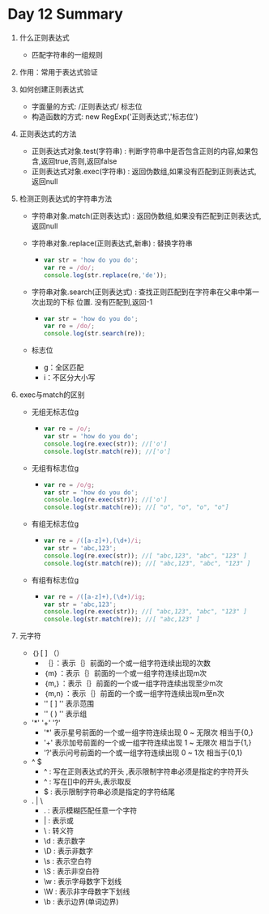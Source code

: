 # Day 12 Summary

1. 什么正则表达式

   - 匹配字符串的一组规则

2. 作用：常用于表达式验证

3. 如何创建正则表达式

   - 字面量的方式: /正则表达式/ 标志位
   - 构造函数的方式: new RegExp('正则表达式','标志位')

4. 正则表达式的方法

   - 正则表达式对象.test(字符串) : 判断字符串中是否包含正则的内容,如果包含,返回true,否则,返回false
   - 正则表达式对象.exec(字符串) : 返回伪数组,如果没有匹配到正则表达式,返回null

5. 检测正则表达式的字符串方法

   - 字符串对象.match(正则表达式) : 返回伪数组,如果没有匹配到正则表达式,返回null

   - 字符串对象.replace(正则表达式,新串) : 替换字符串

     - ```javascript
       var str = 'how do you do';
       var re = /do/;
       console.log(str.replace(re,'de'));
       ```

   - 字符串对象.search(正则表达式) : 查找正则匹配到在字符串在父串中第一次出现的下标 位置. 没有匹配到,返回-1

     - ```javascript
       var str = 'how do you do';
       var re = /do/;
       console.log(str.search(re));
       ```

   - 标志位

     - g：全区匹配
     - i：不区分大小写

6. exec与match的区别

   - 无组无标志位g

     - ```javascript
       var re = /o/;
       var str = 'how do you do';
       console.log(re.exec(str)); //['o']
       console.log(str.match(re)); //['o']
       ```

   - 无组有标志位g

     - ```javascript
       var re = /o/g;
       var str = 'how do you do';
       console.log(re.exec(str)); //['o']
       console.log(str.match(re)); //[ "o", "o", "o", "o"]
       ```

   - 有组无标志位g

     - ```javascript
       var re = /([a-z]+),(\d+)/i;
       var str = 'abc,123';
       console.log(re.exec(str)); //[ "abc,123", "abc", "123" ]
       console.log(str.match(re)); //[ "abc,123", "abc", "123" ]
       ```

   - 有组有标志位g

     - ```javascript
       var re = /([a-z]+),(\d+)/ig;
       var str = 'abc,123';
       console.log(re.exec(str)); //[ "abc,123", "abc", "123" ]
       console.log(str.match(re)); //[ "abc,123" ]
       ```

7. 元字符

   - ｛｝[ ] （）
     - ｛｝：表示｛｝前面的一个或一组字符连续出现的次数
     - ｛m｝：表示｛｝前面的一个或一组字符连续出现m次
     - ｛m,｝：表示｛｝前面的一个或一组字符连续出现至少m次
     - ｛m,n｝：表示｛｝前面的一个或一组字符连续出现m至n次
     -   '' [ ] ''  表示范围
     -   '' ( ) ''   表示组
   - '*' '+' '?'
     - '*' 表示星号前面的一个或一组字符连续出现 0 ~ 无限次   相当于{0,}
     - '+' 表示加号前面的一个或一组字符连续出现 1 ~ 无限次  相当于{1,}
     - '?'表示问号前面的一个或一组字符连续出现 0 ~ 1次  相当于{0,1}
   - ^ $
     - ^ : 写在正则表达式的开头 ,表示限制字符串必须是指定的字符开头
     - ^ : 写在[]中的开头,表示取反
     - $ : 表示限制字符串必须是指定的字符结尾
   - . | \
     - . : 表示模糊匹配任意一个字符
     - | : 表示或
     - \ : 转义符
     - \d : 表示数字
     - \D : 表示非数字 
     - \s : 表示空白符
     - \S : 表示非空白符
     - \w : 表示字母数字下划线
     - \W : 表示非字母数字下划线
     - \b : 表示边界(单词边界)

